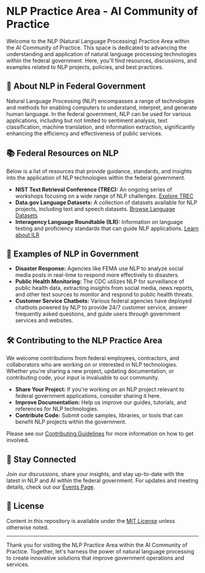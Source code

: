 # NLP Practice Area - AI Community of Practice

Welcome to the NLP (Natural Language Processing) Practice Area within the AI Community of Practice. This space is dedicated to advancing the understanding and application of natural language processing technologies within the federal government. Here, you'll find resources, discussions, and examples related to NLP projects, policies, and best practices.

## 📘 About NLP in Federal Government

Natural Language Processing (NLP) encompasses a range of technologies and methods for enabling computers to understand, interpret, and generate human language. In the federal government, NLP can be used for various applications, including but not limited to sentiment analysis, text classification, machine translation, and information extraction, significantly enhancing the efficiency and effectiveness of public services.

## 📚 Federal Resources on NLP

Below is a list of resources that provide guidance, standards, and insights into the application of NLP technologies within the federal government.

- **NIST Text Retrieval Conference (TREC):** An ongoing series of workshops focusing on a wide range of NLP challenges. [Explore TREC](https://trec.nist.gov/)
- **Data.gov Language Datasets:** A collection of datasets available for NLP projects, including text and speech datasets. [Browse Language Datasets](https://www.data.gov/)
- **Interagency Language Roundtable (ILR):** Information on language testing and proficiency standards that can guide NLP applications. [Learn about ILR](http://www.govtilr.org/)

## 🌟 Examples of NLP in Government

- **Disaster Response:** Agencies like FEMA use NLP to analyze social media posts in real-time to respond more effectively to disasters.
- **Public Health Monitoring:** The CDC utilizes NLP for surveillance of public health data, extracting insights from social media, news reports, and other text sources to monitor and respond to public health threats.
- **Customer Service Chatbots:** Various federal agencies have deployed chatbots powered by NLP to provide 24/7 customer service, answer frequently asked questions, and guide users through government services and websites.

## 🛠️ Contributing to the NLP Practice Area

We welcome contributions from federal employees, contractors, and collaborators who are working on or interested in NLP technologies. Whether you're sharing a new project, updating documentation, or contributing code, your input is invaluable to our community.

- **Share Your Project:** If you're working on an NLP project relevant to federal government applications, consider sharing it here.
- **Improve Documentation:** Help us improve our guides, tutorials, and references for NLP technologies.
- **Contribute Code:** Submit code samples, libraries, or tools that can benefit NLP projects within the government.

Please see our [Contributing Guidelines](CONTRIBUTING.md) for more information on how to get involved.

## 📢 Stay Connected

Join our discussions, share your insights, and stay up-to-date with the latest in NLP and AI within the federal government. For updates and meeting details, check out our [Events Page](EVENTS.md).

## 📄 License

Content in this repository is available under the [MIT License](LICENSE.md) unless otherwise noted.

---

Thank you for visiting the NLP Practice Area within the AI Community of Practice. Together, let's harness the power of natural language processing to create innovative solutions that improve government operations and services.
